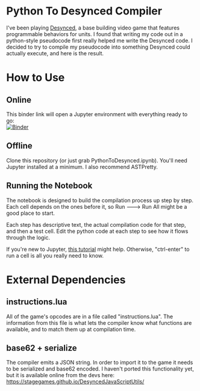 # Python To Desynced Compiler

I've been playing [Desynced](https://www.desyncedgame.com/), a base building video game that features programmable behaviors for units.  I found that writing my code out in a python-style pseudocode first really helped me write the Desynced code.  I decided to try to compile my pseudocode into something Desynced could actually execute, and here is the result.

# How to Use
## Online
This binder link will open a Jupyter environment with everything ready to go:  
[![Binder](https://mybinder.org/badge_logo.svg)](https://mybinder.org/v2/gh/vanweric/PythonToDesyncedCompiler/master?labpath=PythonToDesynced.ipynb)

## Offline
Clone this repository (or just grab PythonToDesynced.ipynb).  You'll need Jupyter installed at a minimum.  I also recommend ASTPretty.

## Running the Notebook
The notebook is designed to build the compilation process up step by step.  
Each cell depends on the ones before it, so  Run ---> Run All might be a good place to start.

Each step has descriptive text, the actual compilation code for that step, and then a test cell.  Edit the python code at each step to see how it flows through the logic.

If you're new to Jupyter, [this tutorial](https://github.com/jupyter/notebook/blob/main/docs/source/examples/Notebook/Notebook%20Basics.ipynb) might help.  Otherwise, "ctrl-enter" to run a cell is all you really need to know.

# External Dependencies

## instructions.lua
All of the game's opcodes are in a file called "instructions.lua".  The information from this file is what lets the compiler know what functions are available, and to match them up at compilation time.  

## base62 + serialize
The compiler emits a JSON string.  In order to import it to the game it needs to be serialized and base62 encoded.  I haven't ported this functionality yet, but it is available online from the devs here:
https://stagegames.github.io/DesyncedJavaScriptUtils/
